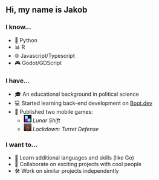 ## Hi, my name is Jakob

### I know...
- 🐍 Python
- 📊 R
- 🌐 Javascript/Typescript
- 🎮 Godot/GDScript

### I have...
- 🎓 An educational background in political science
- 💻 Started learning back-end development on [Boot.dev](https://www.boot.dev)
- 📱 Published two mobile games:
  - ![Lunar Shift](img/lunarshift.png) *Lunar Shift*
  - ![Lockdown: Turret Defense](img/lockdown.png) *Lockdown: Turret Defense*

### I want to...
- 🌱 Learn additional languages and skills (like Go)
- 🤝 Collaborate on exciting projects with cool people 
- 🛠️ Work on similar projects independently
